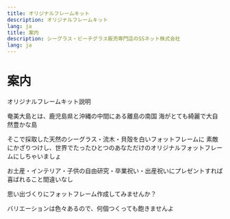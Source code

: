 ```yaml
---
title: オリジナルフレームキット
description: オリジナルフレームキット
lang: ja
title: 案内
description: シーグラス・ビーチグラス販売専門店のSSネット株式会社
lang: ja
---
```


# 案内

オリジナルフレームキット説明

奄美大島とは、鹿児島県と沖縄の中間にある離島の南国
海がとても綺麗で大自然豊かな島

そこで採取した天然のシーグラス・流木・貝殻を白いフォットフレームに
素敵にかざりつけし、世界でたったひとつのあなただけのオリジナルフォットフレームにしちゃいましょ

お土産・インテリア・子供の自由研究・卒業祝い・出産祝いにプレゼントすれば
喜ばれること間違いなし

思い出づくりにフォットフレーム作成してみませんか？

バリエーションは色々あるので、何個つくっても飽きませんよ

